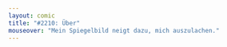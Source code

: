 ```yaml
---
layout: comic
title: "#2210: Über"
mouseover: "Mein Spiegelbild neigt dazu, mich auszulachen."
---
```

